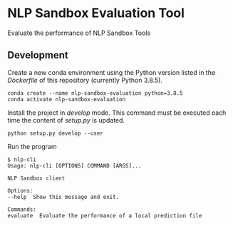 # NLP Sandbox Evaluation Tool

Evaluate the performance of NLP Sandbox Tools

## Development

Create a new conda environment using the Python version listed in the *Dockerfile*
of this repository (currently Python 3.8.5).

    conda create --name nlp-sandbox-evaluation python=3.8.5
    conda activate nlp-sandbox-evaluation

Install the project in *develop* mode. This command must be executed each time
the content of *setup.py* is updated.

    python setup.py develop --user

Run the program

    $ nlp-cli
    Usage: nlp-cli [OPTIONS] COMMAND [ARGS]...

    NLP Sandbox client

    Options:
    --help  Show this message and exit.

    Commands:
    evaluate  Evaluate the performance of a local prediction file